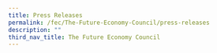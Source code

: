 ```yaml
---
title: Press Releases
permalink: /fec/The-Future-Economy-Council/press-releases
description: ""
third_nav_title: The Future Economy Council
---
```

